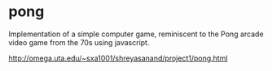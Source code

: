 # pong
Implementation of a simple computer game, reminiscent to the Pong arcade video game from the 70s using javascript.

http://omega.uta.edu/~sxa1001/shreyasanand/project1/pong.html
